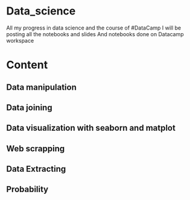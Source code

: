 # Data_science
All my progress in data science and the course of #DataCamp
I will be posting all the notebooks and slides
And notebooks done on Datacamp workspace

# Content
## Data manipulation
## Data joining 
## Data visualization with seaborn and matplot
## Web scrapping
## Data Extracting
## Probability
